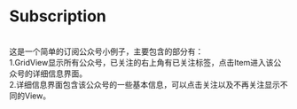 # Subscription
<br>这是一个简单的订阅公众号小例子，主要包含的部分有：</br>
1.GridView显示所有公众号，已关注的右上角有已关注标签，点击Item进入该公众号的详细信息界面。</br>
2.详细信息界面包含该公众号的一些基本信息，可以点击关注以及不再关注显示不同的View。</br>

